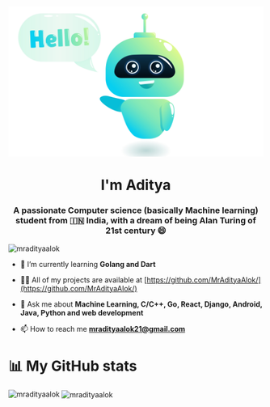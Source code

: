 <img src="195.jpeg" align="center" height="80%" width="100%"></img>

<h1 align="center">I'm Aditya</h1>
<h3 align="center">A passionate Computer science (basically Machine learning) student from 🇮🇳 India, with a dream of being Alan Turing of 21st century 😄 </h3>

<p align="left"> <img src="https://komarev.com/ghpvc/?username=mradityaalok" alt="mradityaalok" /> </p>

- 🌱 I’m currently learning **Golang and Dart**

- 👨‍💻 All of my projects are available at [https://github.com/MrAdityaAlok/](https://github.com/MrAdityaAlok/)

- 💬 Ask me about **Machine Learning, C/C++, Go, React, Django, Android, Java, Python and web development**

- 📫 How to reach me **mradityaalok21@gmail.com**
<h1>📊 My GitHub stats </h1>

<p><img align="left" src="https://github-readme-stats.vercel.app/api/top-langs/?username=mradityaalok&layout=compact" alt="mradityaalok" /></p>

<p>&nbsp;<img align="center" src="https://github-readme-stats.vercel.app/api?username=mradityaalok&show_icons=true&include_all_commits=true&count_private=true" alt="mradityaalok" /></p>

